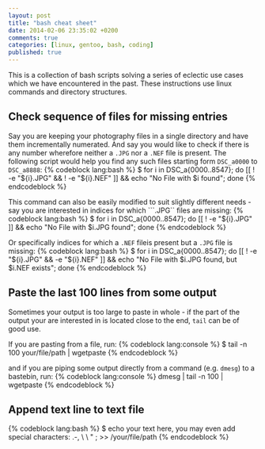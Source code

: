 ```yaml
---
layout: post
title: "bash cheat sheet"
date: 2014-02-06 23:35:02 +0200
comments: true
categories: [linux, gentoo, bash, coding]
published: true
---
```


This is a collection of bash scripts solving a series of eclectic use cases which we have encountered in the past.
These instructions use linux commands and directory structures. 

<!-- more -->

## Check sequence of files for missing entries
Say you are keeping your photography files in a single directory and have them incrementally numerated.
And say you would like to check if there is any number wherefore neither a ```.JPG``` nor a ```.NEF``` file is present.
The following script would help you find any such files starting form ```DSC_a0000``` to ```DSC_a8888```:
{% codeblock  lang:bash %}
$ for i in DSC_a{0000..8547}; do [[ ! -e "${i}.JPG" && ! -e "${i}.NEF" ]] && echo "No File with $i found"; done
{% endcodeblock %}

This command can also be easily modified to suit slightly different needs - say you are interested in indices for which ```.JPG`` files are missing:
{% codeblock  lang:bash %}
$ for i in DSC_a{0000..8547}; do [[ ! -e "${i}.JPG" ]] && echo "No File with $i.JPG found"; done
{% endcodeblock %}

Or specifically indices for which a ```.NEF``` fileis present but a ```.JPG``` file is missing:
{% codeblock  lang:bash %}
$ for i in DSC_a{0000..8547}; do [[ ! -e "${i}.JPG" && -e "${i}.NEF" ]] && echo "No File with $i.JPG found, but $i.NEF exists"; done
{% endcodeblock %}

## Paste the last 100 lines from some output

Sometimes your output is too large to paste in whole - 
if the part of the output your are interested in is located close to the end, ```tail``` can be of good use.

If you are pasting from a file, run:
{% codeblock  lang:console %}
$ tail -n 100 your/file/path | wgetpaste
{% endcodeblock %}

and if you are piping some output directly from a command (e.g. ```dmesg```) to a bastebin, run:
{% codeblock  lang:console %}
dmesg | tail -n 100 | wgetpaste 
{% endcodeblock %}

## Append text line to text file
{% codeblock  lang:bash %}
$ echo your text here, you may even add special characters: .-, \ \\ \" \; >> /your/file/path
{% endcodeblock %}
